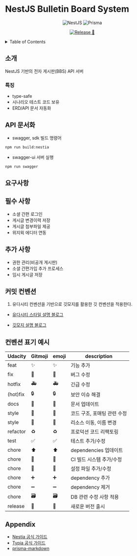 # NestJS Bulletin Board System

<div align=center>

![NestJS](https://img.shields.io/badge/nestjs-%23E0234E.svg?style=for-the-badge&logo=nestjs&logoColor=white)
![Prisma](https://img.shields.io/badge/Prisma-3982CE?style=for-the-badge&logo=Prisma&logoColor=white)

[![Release 🔖](https://github.com/industriously/bbs/actions/workflows/push_to_release.yml/badge.svg)](https://github.com/industriously/bbs/actions/workflows/push_to_release.yml)

</div>

<details>
  <summary>Table of Contents</summary>
  <ol>
    <li><a href="#소개">소개</a></li>
    <li><a href="#api-문서화">API 문서화 방식</a></li>
    <li><a href="#요구사항">요구사항</a></li>
    <li><a href="./ERD.md">ERD 문서</a></li>
    <li><a href="https://industriously.github.io/bbs/">Swagger UI</a></li>
    <li><a href="#커밋-컨벤션">커밋 컨벤션</a></li>
  </ol>
</details>

## 소개

NestJS 기반의 전자 게시판(BBS) API 서버

### 특징

-   type-safe
-   시나리오 테스트 코드 보유
-   ERD/API 문서 자동화

## API 문서화

-   swagger, sdk 빌드 명령어

```bash
npm run build:nestia
```

-   swagger-ui 서버 실행

```bash
npm run swagger
```

## 요구사항

## 필수 사항

-   소셜 간편 로그인
-   게시글 변경이력 저장
-   게시글 첨부파일 제공
-   위지윅 에디터 연동

## 추가 사항

-   권한 관리(비공개 게시판)
-   소셜 간편가입 추가 프로세스
-   임시 게시글 저장

## 커밋 컨벤션

1. 유다시티 컨벤션을 기반으로 깃모지를 활용한 깃 컨벤션을 적용한다.

-   [유다시티 스타일 설명 블로그](https://haesoo9410.tistory.com/300)

-   [깃모지 설명 블로그](https://treasurebear.tistory.com/70)

## 컨벤션 표기 예시

| Udacity  | Gitmoji               | emoji | description                 |
| -------- | --------------------- | ----- | --------------------------- |
| feat     | :sparkles:            | ✨    | 기능 추가                   |
| fix      | :bug:                 | 🐛    | 버그 수정                   |
| hotfix   | :ambulance:           | 🚑    | 긴급 수정                   |
| (hot)fix | :lock:                | 🔒    | 보안 이슈 해결              |
| docs     | :memo:                | 📝    | 문서 업데이트               |
| style    | :art:                 | 🎨    | 코드 구조, 포매팅 관련 수정 |
| style    | :truck:               | 🚚    | 리소스 이동, 이름 변경      |
| refactor | :recycle:             | ♻️    | 프로덕션 코드 리팩토링      |
| test     | :white_check_mark:    | ✅    | 테스트 추가/수정            |
| chore    | :arrow_up:            | ⬆    | dependencies 업데이트       |
| chore    | :construction_worker: | 👷    | CI 빌드 시스템 추가/수정    |
| chore    | :wrench:              | 🔧    | 설정 파일 추가/수정         |
| chore    | :heavy_plus_sign:     | ➕    | dependency 추가             |
| chore    | :heavy_minus_sign:    | ➖    | dependency 제거             |
| chore    | :card_file_box:       | 🗃️    | DB 관련 수정 사항 적용      |
| release  | :bookmark:            | 🔖    | 새로운 버전 출시            |

## Appendix

-   [Nestia 공식 가이드](https://nestia.io/docs/)
-   [Typia 공식 가이드](https://typia.io/docs/)
-   [prisma-markdown](https://www.npmjs.com/package/prisma-markdown)
